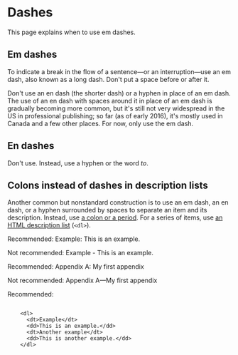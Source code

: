 # Dashes  

This page explains when to use em dashes.

## Em dashes

To indicate a break in the flow of a sentence—or an interruption—use an em
dash, also known as a long dash. Don't put a space before or after it.

Don't use an en dash (the shorter dash) or a hyphen in place of an em dash.
The use of an en dash with spaces around it in place of
an em dash is gradually becoming more common, but it's still not very widespread
in the US in professional publishing; so far (as of early 2016), it's mostly
used in Canada and a few other places. For now, only use the em dash.

## En dashes

Don't use. Instead, use a hyphen or the word *to*.

## Colons instead of dashes in description lists

Another common but nonstandard construction is to use an em dash, an en dash, or a hyphen
surrounded by spaces to separate an item and its description. Instead, use
[a colon or a period](/style/lists#description-lists-that-use-run-in-headings).
For a series of items, use
[an HTML description list](/style/lists#description-lists) (`<dl>`).

Recommended: Example: This is an
example.

Not recommended: Example - This is
an example.

Recommended: Appendix A: My first
appendix

Not recommended: Appendix A—My first
appendix

Recommended:

```

    <dl>
      <dt>Example</dt>
      <dd>This is an example.</dd>
      <dt>Another example</dt>
      <dd>This is another example.</dd>
    </dl>
    
```
